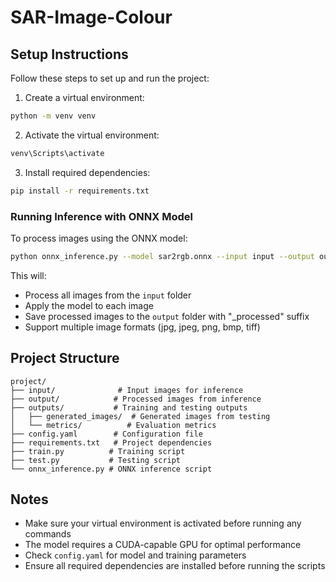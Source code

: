 # SAR-Image-Colour

## Setup Instructions

Follow these steps to set up and run the project:

1. Create a virtual environment:
```bash
python -m venv venv
```

2. Activate the virtual environment:
```bash
venv\Scripts\activate
```

3. Install required dependencies:
```bash
pip install -r requirements.txt
```

### Running Inference with ONNX Model

To process images using the ONNX model:
```bash
python onnx_inference.py --model sar2rgb.onnx --input input --output output
```

This will:
- Process all images from the `input` folder
- Apply the model to each image
- Save processed images to the `output` folder with "_processed" suffix
- Support multiple image formats (jpg, jpeg, png, bmp, tiff)

## Project Structure

```
project/
├── input/              # Input images for inference
├── output/            # Processed images from inference
├── outputs/           # Training and testing outputs
│   ├── generated_images/  # Generated images from testing
│   └── metrics/          # Evaluation metrics
├── config.yaml        # Configuration file
├── requirements.txt   # Project dependencies
├── train.py          # Training script
├── test.py           # Testing script
└── onnx_inference.py # ONNX inference script
```

## Notes

- Make sure your virtual environment is activated before running any commands
- The model requires a CUDA-capable GPU for optimal performance
- Check `config.yaml` for model and training parameters
- Ensure all required dependencies are installed before running the scripts


